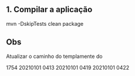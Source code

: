 ## 1. Compilar a aplicação
mvn -DskipTests clean  package


## Obs
Atualizar o caminho do templamente do 

1754
20210101 0413
20210101 0419
20210101 0422
